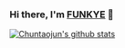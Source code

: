 ### Hi there, I'm [FUNKYE](https://blog.funkye.icu/) 👋

[![Chuntaojun's github stats](https://github-readme-stats.vercel.app/api?username=a364176773)](https://blog.funkye.icu/)